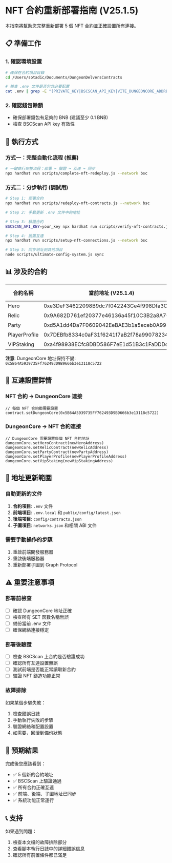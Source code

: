 # NFT 合約重新部署指南 (V25.1.5)

本指南將幫助您完整重新部署 5 個 NFT 合約並正確設置所有連接。

## 📋 準備工作

### 1. 確認環境設置
```bash
# 確保在合約項目目錄
cd /Users/sotadic/Documents/DungeonDelversContracts

# 檢查 .env 文件是否包含必要配置
cat .env | grep -E "(PRIVATE_KEY|BSCSCAN_API_KEY|VITE_DUNGEONCORE_ADDRESS)"
```

### 2. 確認錢包餘額
- 確保部署錢包有足夠的 BNB (建議至少 0.1 BNB)
- 檢查 BSCScan API key 有效性

## 🚀 執行方式

### 方式一：完整自動化流程 (推薦)
```bash
# 一鍵執行完整流程：部署 → 驗證 → 互連 → 同步
npx hardhat run scripts/complete-nft-redeploy.js --network bsc
```

### 方式二：分步執行 (調試用)
```bash
# Step 1: 部署合約
npx hardhat run scripts/redeploy-nft-contracts.js --network bsc

# Step 2: 手動更新 .env 文件中的地址

# Step 3: 驗證合約
BSCSCAN_API_KEY=your_key npx hardhat run scripts/verify-nft-contracts.js --network bsc

# Step 4: 設置互連
npx hardhat run scripts/setup-nft-connections.js --network bsc

# Step 5: 同步地址到其他項目
node scripts/ultimate-config-system.js sync
```

## 📊 涉及的合約

| 合約名稱 | 當前地址 (V25.1.4) | 新地址 (V25.1.5) |
|----------|-------------------|-------------------|
| Hero | 0xe3DeF34622098B9dc7f042243Ce4f998Dfa3C662 | 🔄 將更新 |
| Relic | 0x9A682D761ef20377e46136a45f10C3B2a8A76CeF | 🔄 將更新 |
| Party | 0xd5A1dd4Da7F0609042EeBAE3b1a5eceb0A996e25 | 🔄 將更新 |
| PlayerProfile | 0x7DEBfb8334c0aF31f6241f7aB2f78a9907823400 | 🔄 將更新 |
| VIPStaking | 0xa4f98938ECfc8DBD586F7eE1d51B3c1FaDDDd5da | 🔄 將更新 |

**注意**: DungeonCore 地址保持不變: `0x5B64A5939735Ff762493D9B9666b3e13118c5722`

## 🔗 互連設置詳情

### NFT 合約 → DungeonCore 連接
```solidity
// 每個 NFT 合約都需要設置
contract.setDungeonCore(0x5B64A5939735Ff762493D9B9666b3e13118c5722)
```

### DungeonCore → NFT 合約連接
```solidity
// DungeonCore 需要設置每個 NFT 合約地址
dungeonCore.setHeroContract(newHeroAddress)
dungeonCore.setRelicContract(newRelicAddress)
dungeonCore.setPartyContract(newPartyAddress)
dungeonCore.setPlayerProfile(newPlayerProfileAddress)
dungeonCore.setVipStaking(newVipStakingAddress)
```

## 📝 地址更新範圍

### 自動更新的文件
1. **合約項目**: `.env` 文件
2. **前端項目**: `.env.local` 和 `public/config/latest.json`
3. **後端項目**: `config/contracts.json`
4. **子圖項目**: `networks.json` 和相關 ABI 文件

### 需要手動操作的步驟
1. 重啟前端開發服務器
2. 重啟後端服務器
3. 重新部署子圖到 Graph Protocol

## ⚠️ 重要注意事項

### 部署前檢查
- [ ] 確認 DungeonCore 地址正確
- [ ] 檢查所有 SET 函數名稱無誤
- [ ] 備份當前 .env 文件
- [ ] 確保網絡連接穩定

### 部署後驗證
- [ ] 檢查 BSCScan 上合約是否驗證成功
- [ ] 確認所有互連設置無誤
- [ ] 測試前端是否能正常讀取新合約
- [ ] 驗證 NFT 鑄造功能正常

### 故障排除
如果某個步驟失敗：
1. 檢查錯誤日誌
2. 手動執行失敗的步驟
3. 驗證網絡和配置設置
4. 如需要，回滾到備份狀態

## 🎯 預期結果

完成後您應該看到：
- ✅ 5 個新的合約地址
- ✅ BSCScan 上驗證通過
- ✅ 所有合約正確互連
- ✅ 前端、後端、子圖地址已同步
- ✅ 系統功能正常運行

## 📞 支持

如果遇到問題：
1. 檢查本文檔的故障排除部分
2. 查看腳本執行日誌中的詳細錯誤信息
3. 確認所有前置條件都已滿足